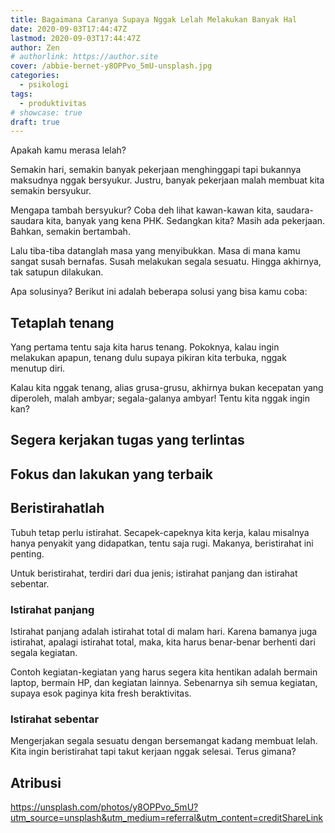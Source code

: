 ```yaml
---
title: Bagaimana Caranya Supaya Nggak Lelah Melakukan Banyak Hal
date: 2020-09-03T17:44:47Z
lastmod: 2020-09-03T17:44:47Z
author: Zen
# authorlink: https://author.site
cover: /abbie-bernet-y8OPPvo_5mU-unsplash.jpg
categories:
  - psikologi
tags:
  - produktivitas
# showcase: true
draft: true
---
```


Apakah kamu merasa lelah?

<!--more-->

Semakin hari, semakin banyak pekerjaan menghinggapi tapi bukannya maksudnya nggak bersyukur. Justru, banyak pekerjaan malah membuat kita semakin bersyukur.

Mengapa tambah bersyukur? Coba deh lihat kawan-kawan kita, saudara-saudara kita, banyak yang kena PHK. Sedangkan kita? Masih ada pekerjaan. Bahkan, semakin bertambah.

Lalu tiba-tiba datanglah masa yang menyibukkan. Masa di mana kamu sangat susah bernafas. Susah melakukan segala sesuatu. Hingga akhirnya, tak satupun dilakukan.

Apa solusinya? Berikut ini adalah beberapa solusi yang bisa kamu coba:

## Tetaplah tenang

Yang pertama tentu saja kita harus tenang. Pokoknya, kalau ingin melakukan apapun, tenang dulu supaya pikiran kita terbuka, nggak menutup diri.

Kalau kita nggak tenang, alias grusa-grusu, akhirnya bukan kecepatan yang diperoleh, malah ambyar; segala-galanya ambyar! Tentu kita nggak ingin kan?

## Segera kerjakan tugas yang terlintas

## Fokus dan lakukan yang terbaik

## Beristirahatlah

Tubuh tetap perlu istirahat. Secapek-capeknya kita kerja, kalau misalnya hanya penyakit yang didapatkan, tentu saja rugi. Makanya, beristirahat ini penting.

Untuk beristirahat, terdiri dari dua jenis; istirahat panjang dan istirahat sebentar.

### Istirahat panjang

Istirahat panjang adalah istirahat total di malam hari. Karena bamanya juga istirahat, apalagi istirahat total, maka, kita harus benar-benar berhenti dari segala kegiatan.

Contoh kegiatan-kegiatan yang harus segera kita hentikan adalah bermain laptop, bermain HP, dan kegiatan lainnya. Sebenarnya sih semua kegiatan, supaya esok paginya kita fresh beraktivitas.

### Istirahat sebentar

Mengerjakan segala sesuatu dengan bersemangat kadang membuat lelah. Kita ingin beristirahat tapi takut kerjaan nggak selesai. Terus gimana?

## Atribusi

<https://unsplash.com/photos/y8OPPvo_5mU?utm_source=unsplash&utm_medium=referral&utm_content=creditShareLink>